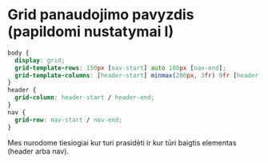 # Grid panaudojimo pavyzdis (papildomi nustatymai I)

```css
body {
  display: grid;
  grid-template-rows: 150px [nav-start] auto 100px [nav-end];
  grid-template-columns: [header-start] minmax(200px, 3fr) 9fr [header-end];
}
header {
  grid-column: header-start / header-end;
}
nav {
  grid-row: nav-start / nav-end;
}
```
Mes nurodome tiesiogiai kur turi prasidėti ir kur tūri baigtis elementas (header arba nav).